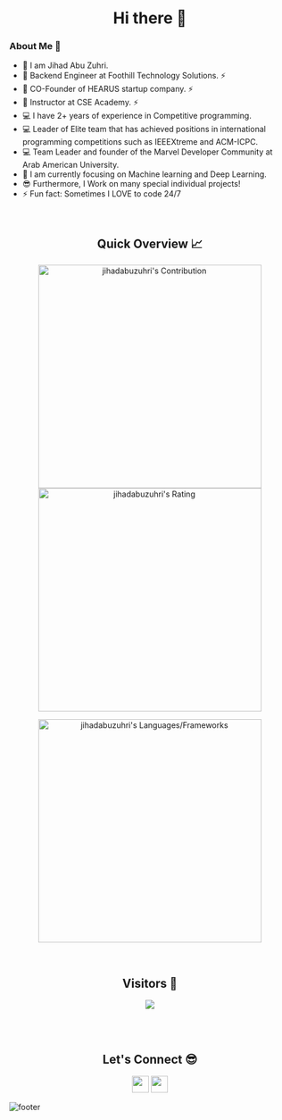 <!-- ### Hi there 👋 -->
<h1 align="center"> Hi there 👋</h1>
<!--
**jihadabuzuhri/jihadabuzuhri** is a ✨ _special_ ✨ repository because its `README.md` (this file) appears on your GitHub profile.

Here are some ideas to get you started:

- 🔭 I’m currently working on ...
- 🌱 I’m currently learning ...
- 👯 I’m looking to collaborate on ...
- 🤔 I’m looking for help with ...
- 💬 Ask me about ...
- 📫 How to reach me: ...
- 😄 Pronouns: ...
- ⚡ Fun fact: ...
-->

<br/>
<p align="center">
  <a href="https://github.com/DenverCoder1/readme-typing-svg"><img src="https://readme-typing-svg.herokuapp.com?         lines=I'm+A+Backend+Engineer;I'm+From+Palestine.&center=true&width=380&height=45"></a>
</p>

<br/>

<!-- <h1>About Me 📌</h1> -->
### About Me 📌

- 👋 I am Jihad Abu Zuhri.
- 🔭 Backend Engineer at Foothill Technology Solutions. ⚡️
- 🔭 CO-Founder of HEARUS startup company. ⚡️ 
- 🔭 Instructor at CSE Academy. ⚡️
- 💻 I have 2+ years of experience in Competitive programming.
- 💻 Leader of Elite team that has achieved positions in international programming competitions such as IEEEXtreme and ACM-ICPC. 
- 💻 Team Leader and founder of the Marvel Developer Community at Arab American University.
- 🌱 I am currently focusing on Machine learning and Deep Learning.
- 😎 Furthermore, I Work on many special individual projects!
- ⚡ Fun fact: Sometimes I LOVE to code 24/7

<br />

<h2 align="center">Quick Overview 📈</h2>
  
  <p align = "center">
 
</p>

<p align = "center">
  <img src = "https://github-readme-stats.vercel.app/api?username=jihadabuzuhri&count_private=true&theme=dracula&hide_border=true" alt = "jihadabuzuhri's Contribution" width = 400 >
  <img src = "https://github-readme-streak-stats.herokuapp.com?user=jihadabuzuhri&count_private=true&theme=dracula&hide_border=true" alt = "jihadabuzuhri's Rating" width = 400 >

</p>

<p align = "center">

 <img src = "https://github-readme-stats.vercel.app/api/top-langs?username=jihadabuzuhri&show_icons=true&count_private=true&locale=en&layout=compact&langs_count=10&hide_border=true&bg_color=282A36&title_color=DD6387&text_color=fff&icon_color=fff" alt = "jihadabuzuhri's Languages/Frameworks" width = 400 />
</p>


<br />
<h2 align="center">Visitors 👀</h2>
<div align="center" >
  <img src="https://profile-counter.glitch.me/jihadabuzuhri/count.svg"></img>
</div>

<br /><br />
<h2 align="center">Let's Connect 😎</h2>
<p align="center">
  <a href = "mailto:jihadabuzuhri@gmail.com"><img src = "https://img.shields.io/badge/Gmail-D14836?style=for-the-badge&logo=gmail&logoColor=white" height = 30></a>
  <a href = "https://www.linkedin.com/in/jihadabuzuhri/"><img src = "https://img.shields.io/badge/LinkedIn-0077B5?style=for-the-badge&logo=linkedin&logoColor=white"     height = 30></a>
 
</p>


![footer](https://capsule-render.vercel.app/api?type=waving&color=gradient&height=150&section=footer)
